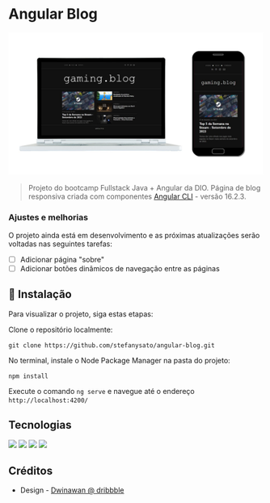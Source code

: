 # Angular Blog

![Screenshot do projeto](/src/assets/img/screenshot.jpg)

> Projeto do bootcamp Fullstack Java + Angular da DIO.
Página de blog responsiva criada com componentes [Angular CLI](https://github.com/angular/angular-cli) - versão 16.2.3.

### Ajustes e melhorias

O projeto ainda está em desenvolvimento e as próximas atualizações serão voltadas nas seguintes tarefas:

- [ ] Adicionar página "sobre"
- [ ] Adicionar botões dinâmicos de navegação entre as páginas

## 🚀 Instalação

Para visualizar o projeto, siga estas etapas:

Clone o repositório localmente:
```
git clone https://github.com/stefanysato/angular-blog.git
```

No terminal, instale o Node Package Manager na pasta do projeto:
```
npm install
```

Execute o comando `ng serve` e navegue até o endereço `http://localhost:4200/`

## Tecnologias
![](https://img.shields.io/badge/HTML5-E34F26?style=for-the-badge&logo=html5&logoColor=white)
![](https://img.shields.io/badge/CSS3-1572B6?style=for-the-badge&logo=css3&logoColor=white)
![](https://img.shields.io/badge/TypeScript-007ACC?style=for-the-badge&logo=typescript&logoColor=white)
![](https://img.shields.io/badge/Angular-DD0031?style=for-the-badge&logo=angular&logoColor=white)

## Créditos
* Design - [Dwinawan @ dribbble](https://dribbble.com/shots/18089191-Blog-Layout)